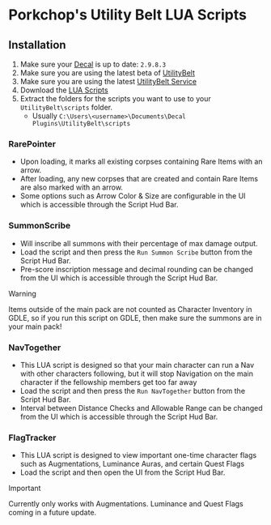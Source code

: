 # Porkchop's Utility Belt LUA Scripts

## Installation

1. Make sure your [Decal](https://www.decaldev.com) is up to date: `2.9.8.3`
2. Make sure you are using the latest beta of [UtilityBelt](https://gitlab.com/utilitybelt/utilitybelt.gitlab.io/-/packages/)
3. Make sure you are using the latest [UtilityBelt Service](https://gitlab.com/utilitybelt/utilitybelt.service/-/releases)
4. Download the [LUA Scripts](https://github.com/mudzereli/UB-LUA-Scripts/archive/refs/heads/main.zip)
5. Extract the folders for the scripts you want to use to your `UtilityBelt\scripts` folder.
    - Usually `C:\Users\<username>\Documents\Decal Plugins\UtilityBelt\scripts`

### RarePointer 
- Upon loading, it marks all existing corpses containing Rare Items with an arrow.
- After loading, any new corpses that are created and contain Rare Items are also marked with an arrow.
- Some options such as Arrow Color & Size are configurable in the UI which is accessible through the Script Hud Bar.

### SummonScribe
- Will inscribe all summons with their percentage of max damage output.
- Load the script and then press the `Run Summon Scribe` button from the Script Hud Bar.
- Pre-score inscription message and decimal rounding can be changed from the UI which is accessible through the Script Hud Bar.
>[!WARNING]
> Items outside of the main pack are not counted as Character Inventory in GDLE, so if you run this script on GDLE, then make sure the summons are in your main pack!

### NavTogether
- This LUA script is designed so that your main character can run a Nav with other characters following, but it will stop Navigation on the main character if the fellowship members get too far away
- Load the script and then press the `Run NavTogether` button from the Script Hud Bar.
- Interval between Distance Checks and Allowable Range can be changed from the UI which is accessible through the Script Hud Bar.

### FlagTracker
- This LUA script is designed to view important one-time character flags such as Augmentations, Luminance Auras, and certain Quest Flags
- Load the script and then open the UI from the Script Hud Bar.
>[!IMPORTANT]
> Currently only works with Augmentations. Luminance and Quest Flags coming in a future update.